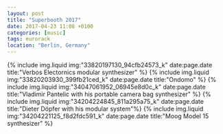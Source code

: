```yaml
---
layout: post
title: "Superbooth 2017"
date: 2017-04-23 11:08 +0100
categories: [music]
tags: eurorack
location: "Berlin, Germany"
---
```


{% include img.liquid img:"33820197130_94cfb24573_k" date:page.date title:"Verbos Electornics modular synthesizer" %}
{% include img.liquid img:"33820203930_399fb21ced_k" date:page.date title:"Ondomo" %}
{% include img.liquid img:"34047061952_06945e8d0c_k" date:page.date title:"Vladimir Pantelic with his portable camera bag synthesizer" %}
{% include img.liquid img:"34204224845_811a295a75_k" date:page.date title:"Dieter Döpfer with his modular system"%}
{% include img.liquid img:"34204221125_f8d2fdc591_k" date:page.date title:"Moog Model 15 synthesizer" %}
